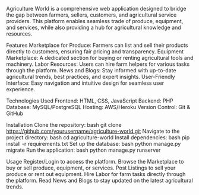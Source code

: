 
Agriculture World is a comprehensive web application designed to bridge the gap between farmers, sellers, customers, and agricultural service providers.
This platform enables seamless trade of produce, equipment, and services, while also providing a hub for agricultural knowledge and resources.


Features
Marketplace for Produce: Farmers can list and sell their products directly to customers, ensuring fair pricing and transparency.
Equipment Marketplace: A dedicated section for buying or renting agricultural tools and machinery.
Labor Resources: Users can hire farm helpers for various tasks through the platform.
News and Blogs: Stay informed with up-to-date agricultural trends, best practices, and expert insights.
User-Friendly Interface: Easy navigation and intuitive design for seamless user experience.

Technologies Used
Frontend: HTML, CSS, JavaScript
Backend: PHP
Database: MySQL/PostgreSQL
Hosting: AWS/Heroku
Version Control: Git & GitHub

Installation
Clone the repository:
bash
git clone https://github.com/yourusername/agriculture-world.git
Navigate to the project directory:
bash
cd agriculture-world
Install dependencies:
bash
pip install -r requirements.txt
Set up the database:
bash
python manage.py migrate
Run the application:
bash
python manage.py runserver

Usage
Register/Login to access the platform.
Browse the Marketplace to buy or sell produce, equipment, or services.
Post Listings to sell your produce or rent out equipment.
Hire Labor for farm tasks directly through the platform.
Read News and Blogs to stay updated on the latest agricultural trends.


